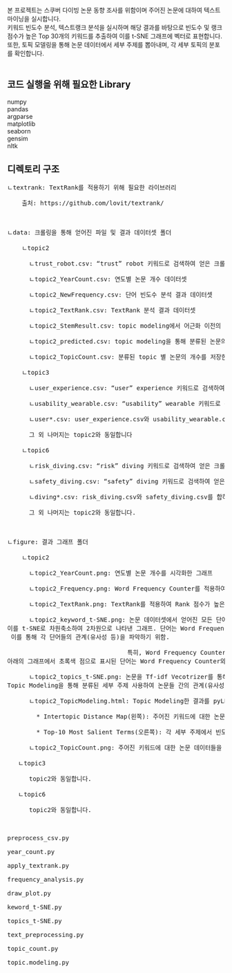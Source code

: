 본 프로젝트는 스쿠버 다이빙 논문 동향 조사를 위함이며 주어진 논문에 대하여 텍스트 마이닝을 실시합니다. <br>
키워드 빈도수 분석, 텍스트랭크 분석을 실시하며 해당 결과를 바탕으로 빈도수 및 랭크 점수가 높은 Top 30개의 키워드를 추출하여 이를 t-SNE 그래프에 벡터로 표현합니다. <br>
또한, 토픽 모델링을 통해 논문 데이터에서 세부 주제를 뽑아내며, 각 세부 토픽의 분포를 확인합니다. <br>
<br>

## 코드 실행을 위해 필요한 Library
numpy <br>
pandas <br>
argparse <br>
matplotlib <br>
seaborn <br>
gensim <br>
nltk <br>

## 디렉토리 구조
<pre>
ㄴtextrank: TextRank를 적용하기 위해 필요한 라이브러리 <br>
	출처: https://github.com/lovit/textrank/ <br> 
  <br>
ㄴdata: 크롤링을 통해 얻어진 파일 및 결과 데이터셋 폴더 <br>
    ㄴtopic2 <br>
      ㄴtrust_robot.csv: “trust” robot 키워드로 검색하여 얻은 크롤링 결과 <br>
      ㄴtopic2_YearCount.csv: 연도별 논문 개수 데이터셋 <br>
      ㄴtopic2_NewFrequency.csv: 단어 빈도수 분석 결과 데이터셋 <br>
      ㄴtopic2_TextRank.csv: TextRank 분석 결과 데이터셋 <br>
      ㄴtopic2_StemResult.csv: topic modeling에서 어근화 이전의 원본 단어 데이터셋 <br>
      ㄴtopic2_predicted.csv: topic modeling을 통해 분류된 논문의 topic 번호를 저장한 데이터셋 <br>
      ㄴtopic2_TopicCount.csv: 분류된 topic 별 논문의 개수를 저장한 데이터셋 <br>
    ㄴtopic3 <br>
      ㄴuser_experience.csv: “user” experience 키워드로 검색하여 얻은 크롤링 결과 <br>
      ㄴusability_wearable.csv: “usability” wearable 키워드로 검색하여 얻은 크롤링 결과 <br>
      ㄴuser*.csv: user_experience.csv와 usability_wearable.csv를 합하여 중복된 논문을 제거한 데이터셋 <br>
      그 외 나머지는 topic2와 동일합니다 <br>
    ㄴtopic6 <br>
      ㄴrisk_diving.csv: “risk” diving 키워드로 검색하여 얻은 크롤링 결과 <br>
      ㄴsafety_diving.csv: “safety” diving 키워드로 검색하여 얻은 크롤링 결과 <br>
      ㄴdiving*.csv: risk_diving.csv와 safety_diving.csv를 합하여 중복된 논문을 제거한 데이터셋 <br>
      그 외 나머지는 topic2와 동일합니다. <br>
 <br>
ㄴfigure: 결과 그래프 폴더 <br>
    ㄴtopic2 <br>
      ㄴtopic2_YearCount.png: 연도별 논문 개수를 시각화한 그래프 <br>
      ㄴtopic2_Frequency.png: Word Frequency Counter를 적용하여 빈도수가 높은 상위 30개의 단어의 빈도수를 시각화한 그래프 <br>
      ㄴtopic2_TextRank.png: TextRank를 적용하여 Rank 점수가 높은 상위 30개의 단어의 랭킹 점수를 시각화한 그래프 <br>
      ㄴtopic2_keyword_t-SNE.png: 논문 데이터셋에서 얻어진 모든 단어 토큰을 Word2Vector를 사용하여 벡터화한 후,  <br>이를 t-SNE로 차원축소하여 2차원으로 나타낸 그래프. 단어는 Word Frequency Counter와 TextRank를 이용하여 얻어진 상위 30개의 키워드에 대해서만 그래프에 표시. <br> 이를 통해 각 단어들의 관계(유사성 등)을 파악하기 위함. <br>
                                 특히, Word Frequency Counter와 TextRank의 Top 30개의 키워드가 대부분 겹쳐, 이를 별도로 표시하였습니다.  <br>아래의 그래프에서 초록색 점으로 표시된 단어는 Word Frequency Counter와 TextRank를 통해서 얻어진 키워들 중 공통된 키워드를 나타냈으며, 파란색 +은 공통으로 선정된 단어 외의 TextRank로 선정된 단어, 빨간색 +은 공통으로 선정된 단어 외의 Word Frequency Counter로 선정된 단어를 표시합니다.  <br>
      ㄴtopic2_topics_t-SNE.png: 논문을 Tf-idf Vecotrizer를 통해서 벡터화한 후 논문 별 세부 주제(topic)가 어디에 위치해있는지 t-SNE로 차원축소하여 2차원으로 표시한 그래프.  <br>Topic Modeling을 통해 분류된 세부 주제 사용하여 논문들 간의 관계(유사성 등)을 파악하기 위함.   <br>
      ㄴtopic2_TopicModeling.html: Topic Modeling한 결과를 pyLDAvis 라이브러리를 통하여 시각화한 결과 (크롬 등과 같은 인터넷 브라우저로 열어야 합니다)  <br>
        * Intertopic Distance Map(왼쪽): 주어진 키워드에 대한 논문 데이터들을 Topic Modeling을 통해 세부 주제로 분류했을 때, 분류된 논문들이 어디에 위치해있는지 PCA 차원 축소를 통해 나타낸 그래프 <br>
        * Top-10 Most Salient Terms(오른쪽): 각 세부 주제에서 빈도수가 높았던 상위 10개의 키워드들을 나타낸 그래프 <br>
      ㄴtopic2_TopicCount.png: 주어진 키워드에 대한 논문 데이터들을 Topic Modeling을 통해 세부 주제로 분류한 후, 각 세부 주제별 논문이 몇개 존재하는지 나타낸 그래프 <br>
   ㄴtopic3 <br>
      topic2와 동일합니다. <br>
   ㄴtopic6 <br>
      topic2와 동일합니다. <br>
<br>
preprocess_csv.py <br>
year_count.py <br>
apply_textrank.py <br>
frequency_analysis.py <br>
draw_plot.py <br>
keword_t-SNE.py <br>
topics_t-SNE.py <br>
text_preprocessing.py <br>
topic_count.py <br>
topic.modeling.py <br>
</pre>